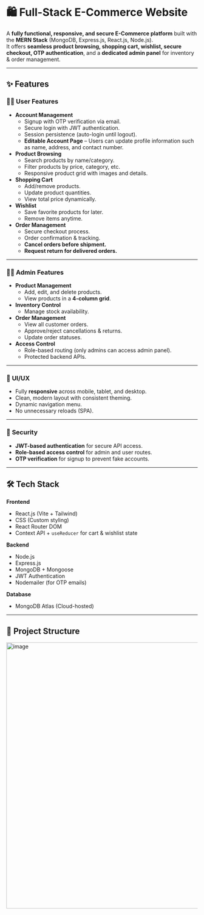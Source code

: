 # 🛍️ Full-Stack E-Commerce Website

A **fully functional, responsive, and secure E-Commerce platform** built with the **MERN Stack** (MongoDB, Express.js, React.js, Node.js).  
It offers **seamless product browsing, shopping cart, wishlist, secure checkout, OTP authentication**, and a **dedicated admin panel** for inventory & order management.

---

## ✨ Features

### 🧑‍💻 **User Features**
- **Account Management**
  - Signup with OTP verification via email.
  - Secure login with JWT authentication.
  - Session persistence (auto-login until logout).
  - **Editable Account Page** – Users can update profile information such as name, address, and contact number.
- **Product Browsing**
  - Search products by name/category.
  - Filter products by price, category, etc.
  - Responsive product grid with images and details.
- **Shopping Cart**
  - Add/remove products.
  - Update product quantities.
  - View total price dynamically.
- **Wishlist**
  - Save favorite products for later.
  - Remove items anytime.
- **Order Management**
  - Secure checkout process.
  - Order confirmation & tracking.
  - **Cancel orders before shipment.**
  - **Request return for delivered orders.**

---

### 👨‍💼 **Admin Features**
- **Product Management**
  - Add, edit, and delete products.
  - View products in a **4-column grid**.
- **Inventory Control**
  - Manage stock availability.
- **Order Management**
  - View all customer orders.
  - Approve/reject cancellations & returns.
  - Update order statuses.
- **Access Control**
  - Role-based routing (only admins can access admin panel).
  - Protected backend APIs.

---

### 🎨 **UI/UX**
- Fully **responsive** across mobile, tablet, and desktop.
- Clean, modern layout with consistent theming.
- Dynamic navigation menu.
- No unnecessary reloads (SPA).

---

### 🔐 **Security**
- **JWT-based authentication** for secure API access.
- **Role-based access control** for admin and user routes.
- **OTP verification** for signup to prevent fake accounts.

---

## 🛠 Tech Stack

**Frontend**
- React.js (Vite + Tailwind)
- CSS (Custom styling)
- React Router DOM
- Context API + `useReducer` for cart & wishlist state

**Backend**
- Node.js
- Express.js
- MongoDB + Mongoose
- JWT Authentication
- Nodemailer (for OTP emails)

**Database**
- MongoDB Atlas (Cloud-hosted)

---

## 📂 Project Structure

<img width="984" height="699" alt="image" src="https://github.com/user-attachments/assets/008b1bbe-ae0d-42e8-ba35-4fc1be85f882" />
